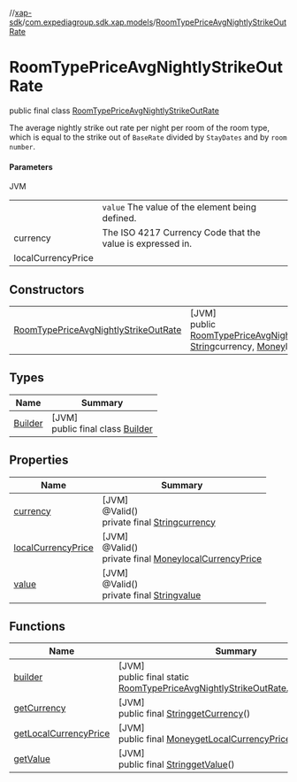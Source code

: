 //[xap-sdk](../../../index.md)/[com.expediagroup.sdk.xap.models](../index.md)/[RoomTypePriceAvgNightlyStrikeOutRate](index.md)

# RoomTypePriceAvgNightlyStrikeOutRate

public final class [RoomTypePriceAvgNightlyStrikeOutRate](index.md)

The average nightly strike out rate per night per room of the room type, which is equal to the strike out of `BaseRate` divided by `StayDates` and by `room number`.

#### Parameters

JVM

| | |
|---|---|
|  | `value` The value of the element being defined. |
| currency | The ISO 4217 Currency Code that the value is expressed in. |
| localCurrencyPrice |

## Constructors

| | |
|---|---|
| [RoomTypePriceAvgNightlyStrikeOutRate](-room-type-price-avg-nightly-strike-out-rate.md) | [JVM]<br>public [RoomTypePriceAvgNightlyStrikeOutRate](index.md)[RoomTypePriceAvgNightlyStrikeOutRate](-room-type-price-avg-nightly-strike-out-rate.md)([String](https://docs.oracle.com/javase/8/docs/api/java/lang/String.html)value, [String](https://docs.oracle.com/javase/8/docs/api/java/lang/String.html)currency, [Money](../-money/index.md)localCurrencyPrice) |

## Types

| Name | Summary |
|---|---|
| [Builder](-builder/index.md) | [JVM]<br>public final class [Builder](-builder/index.md) |

## Properties

| Name | Summary |
|---|---|
| [currency](index.md#-1262235258%2FProperties%2F699445674) | [JVM]<br>@Valid()<br>private final [String](https://docs.oracle.com/javase/8/docs/api/java/lang/String.html)[currency](index.md#-1262235258%2FProperties%2F699445674) |
| [localCurrencyPrice](index.md#525560458%2FProperties%2F699445674) | [JVM]<br>@Valid()<br>private final [Money](../-money/index.md)[localCurrencyPrice](index.md#525560458%2FProperties%2F699445674) |
| [value](index.md#-1920625422%2FProperties%2F699445674) | [JVM]<br>@Valid()<br>private final [String](https://docs.oracle.com/javase/8/docs/api/java/lang/String.html)[value](index.md#-1920625422%2FProperties%2F699445674) |

## Functions

| Name | Summary |
|---|---|
| [builder](builder.md) | [JVM]<br>public final static [RoomTypePriceAvgNightlyStrikeOutRate.Builder](-builder/index.md)[builder](builder.md)() |
| [getCurrency](get-currency.md) | [JVM]<br>public final [String](https://docs.oracle.com/javase/8/docs/api/java/lang/String.html)[getCurrency](get-currency.md)() |
| [getLocalCurrencyPrice](get-local-currency-price.md) | [JVM]<br>public final [Money](../-money/index.md)[getLocalCurrencyPrice](get-local-currency-price.md)() |
| [getValue](get-value.md) | [JVM]<br>public final [String](https://docs.oracle.com/javase/8/docs/api/java/lang/String.html)[getValue](get-value.md)() |
